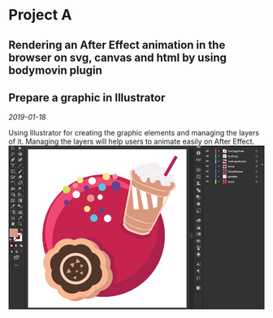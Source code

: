 # Project A 
## Rendering an After Effect animation in the browser on svg, canvas and html by using bodymovin plugin
## Prepare a graphic in Illustrator
*2019-01-18*

Using Illustrator for creating the graphic elements and managing the layers of it.
Managing the layers will help users to animate easily on After Effect.
![PrepareGraphic](/images/prepare_graphic.jpg)
